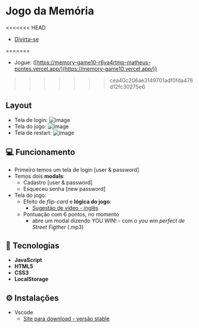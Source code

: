 # Jogo da Memória 
<<<<<<< HEAD
- [Divirta-se](https://memory-game10-r6ya4rtmp-matheus-pontes.vercel.app/)

=======
- Jogue: ([https://memory-game10-r6ya4rtmp-matheus-pontes.vercel.app/](https://memory-game10.vercel.app/))
>>>>>>> cea40c206ae3149701adf0fda476d12fc30275e6
## Layout
- Tela de login: ![image](https://user-images.githubusercontent.com/62751571/174335954-c172ea9f-7302-47cf-9516-f9165ef523bb.png)
- Tela do jogo: ![image](https://user-images.githubusercontent.com/62751571/174336028-89cc24cf-093a-48d2-84e2-5ed444829fd6.png)
- Tela de restart: ![image](https://user-images.githubusercontent.com/62751571/174336375-4989950a-820b-44d6-9140-d2b0ed7930d9.png)

## :computer: Funcionamento 
- Primeiro temos um tela de login [user & password] 
- Temos dois **modals**: 
    - Cadastro [user & password]
    - Esqueceu senha [new password]
- Tela do jogo:
    - Efeito de *flip-card* e **lógica do jogo**: 
        - [Sugestão de vídeo - inglês](https://youtu.be/ZniVgo8U7ek)
    - Pontuação com 6 pontos, no momento
        - abre um modal dizendo YOU WIN! - com o _*you win perfect de Street Figther*_ (.mp3)

## :rocket: Tecnologias
- **JavaScript** 
- **HTML5**         
- **CSS3**
- **LocalStorage**   

## :gear: Instalações
- Vscode
    - [Site para download - versão stable](https://code.visualstudio.com/)
